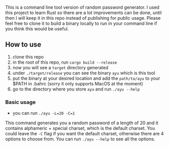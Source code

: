 This is a command line tool version of random password generator. I used this project to learn Rust so there are a lot improvements can be done, until then I will keep it in this repo instead of publishing for public usage. Please feel free to clone it to build a binary locally to run in your command line if you think this would be useful.

## How to use
1. clone this repo
2. in the root of this repo, run `cargo build --release`
3. now you will see a `target` directory generated
4. under `./target/release` you can see the binary `ayu` which is this tool
5. put the binary at your desired location and add the `path/to/ayu` to your $PATH in .bahrc (sorry it only supports MacOS at the moment)
6. go to the directory where you store `ayu` and run `./ayu --help`

### Basic usage
- you can run `./ayu -L=20 -C=1`  

This command generates you a random password of a length of 20 and it contains alphameric + special charset, which is the default charset. You could leave the `-C` flag if you want the default charset, otherwise there are 4 options to choose from. You can run `./ayu --help` to see all the options.

